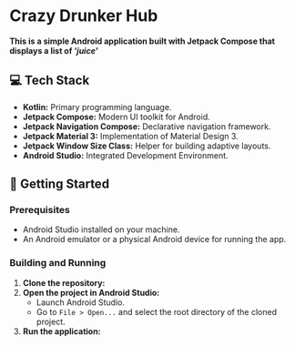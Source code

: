# Crazy Drunker Hub
**This is a simple Android application built with Jetpack Compose that displays a list of *'juice'***

## 💻 Tech Stack
*   **Kotlin:** Primary programming language.
*   **Jetpack Compose:** Modern UI toolkit for Android.
*   **Jetpack Navigation Compose:** Declarative navigation framework.
*   **Jetpack Material 3:** Implementation of Material Design 3.
*   **Jetpack Window Size Class:** Helper for building adaptive layouts.
*   **Android Studio:** Integrated Development Environment.


## 🚀 Getting Started

### Prerequisites

*   Android Studio installed on your machine.
*   An Android emulator or a physical Android device for running the app.

### Building and Running

1.  **Clone the repository:**
2.  **Open the project in Android Studio:**
    *   Launch Android Studio.
    *   Go to `File > Open...` and select the root directory of the cloned project.
3.  **Run the application:**

